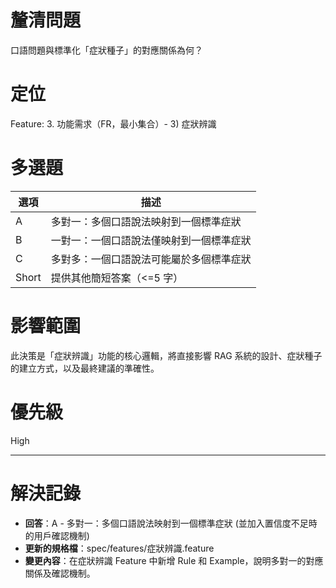 # 釐清問題

口語問題與標準化「症狀種子」的對應關係為何？

# 定位

Feature: 3. 功能需求（FR，最小集合）- 3) 症狀辨識

# 多選題

| 選項 | 描述 |
|---|---|
| A | 多對一：多個口語說法映射到一個標準症狀 |
| B | 一對一：一個口語說法僅映射到一個標準症狀 |
| C | 多對多：一個口語說法可能屬於多個標準症狀 |
| Short | 提供其他簡短答案（<=5 字）|

# 影響範圍

此決策是「症狀辨識」功能的核心邏輯，將直接影響 RAG 系統的設計、症狀種子的建立方式，以及最終建議的準確性。

# 優先級

High

---
# 解決記錄

- **回答**：A - 多對一：多個口語說法映射到一個標準症狀 (並加入置信度不足時的用戶確認機制)
- **更新的規格檔**：spec/features/症狀辨識.feature
- **變更內容**：在症狀辨識 Feature 中新增 Rule 和 Example，說明多對一的對應關係及確認機制。